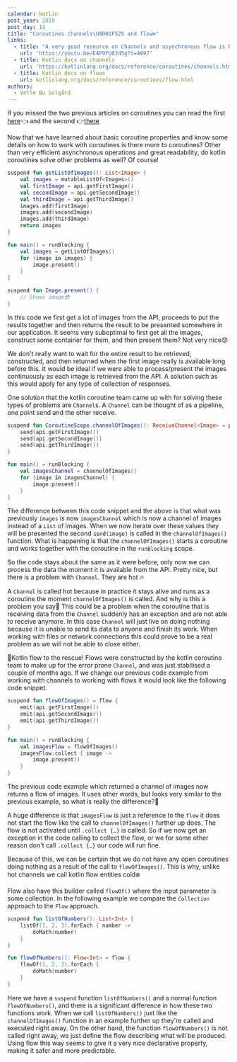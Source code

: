 ```yaml
---
calendar: kotlin
post_year: 2019
post_day: 14
title: "Coroutines channels\U0001F525 and flow❄️"
links:
  - title: "A very good resource on Channels and asynchronous flow is Roman Elizarov's talk on KotlinConf this year in Copenhagen (I was there!\U0001F929)"
    url: 'https://youtu.be/E4F0YU8Jd5g?t=4897'
  - title: Kotlin docs on channels
    url: 'https://kotlinlang.org/docs/reference/coroutines/channels.html'
  - title: Kotlin docs on flows
    url: kotlinlang.org/docs/reference/coroutines/flow.html
authors:
  - Vetle Bu Solgård
---
```

If you missed the two previous articles on coroutines you can read the first [here](https://kotlin.christmas/2019/12)👈 and the second 👉[there](https://kotlin.christmas/2019/13)

Now that we have learned about basic coroutine properties and know some details on how to work with coroutines is there more to coroutines? Other than very efficient asynchronous operations and great readability, do kotlin coroutines solve other problems as well? Of course!

```kotlin
suspend fun getListOfImages(): List<Image> {
    val images = mutableListOf<Images>()
    val firstImage = api.getFirstImage()
    val secondImage = api.getSecondImage()
    val thirdImage = api.getThirdImage()
    images.add(firstImage)
    images.add(secondImage)
    images.add(thirdImage)
    return images
}

fun main() = runBlocking {
    val images = getListOfImages()
    for (image in images) {
        image.present()
    }
}

suspend fun Image.present() {
    // Shows image😎
}
```

In this code we first get a lot of images from the API, proceeds to put the results together and then returns the result to be presented somewhere in our application. It seems very suboptimal to first get all the images, construct some container for them, and then present them? Not very nice😟

We don't really want to wait for the entire result to be retrieved, constructed, and then returned when the first image really is available long before this. It would be ideal if we were able to process/present the images continuously as each image is retrieved from the API. A solution such as this would apply for any type of collection of responses.

One solution that the kotlin coroutine team came up with for solving these types of problems are `Channel`s. A `Channel` can be thought of as a pipeline, one point send and the other receive.

```kotlin
suspend fun CoroutineScope.channelOfImages(): ReceiveChannel<Image> = produce {
    send(api.getFirstImage())
    send(api.getSecondImage())
    send(api.getThirdImage())
}

fun main() = runBlocking {
    val imagesChannel = channelOfImages()
    for (image in imagesChannel) {
        image.present()
    }
}
```

The difference between this code snippet and the above is that what was previously `images` is now `imagesChannel` which is now a channel of images instead of a `List` of images. When we now iterate over these values they will be presented the second `send(image)` is called in the `channelOfImages()` function. What is happening is that the `channelOfImages()` starts a coroutine and works together with the coroutine in the `runBlocking` scope.

So the code stays about the same as it were before, only now we can process the data the moment it is available from the API. Pretty nice, but there is a problem with `Channel`. They are hot 🔥

A `Channel` is called hot because in practice it stays alive and runs as a coroutine the moment `channelOfImages()` is called. And why is this a problem you say🤔 This could be a problem when the coroutine that is receiving data from the `Channel` suddenly has an exception and are not able to receive anymore. In this case `Channel` will just live on doing nothing because it is unable to send its data to anyone and finish its work. When working with files or network connections this could prove to be a real problem as we will not be able to close either.

🌊Kotlin flow to the rescue! Flows were constructed by the kotlin coroutine team to make up for the error prone `Channel`, and was just stabilised a couple of months ago. If we change our previous code example from working with channels to working with flows it would look like the following code snippet.

```kotlin
suspend fun flowOfImages() = flow {
    emit(api.getFirstImage())
    emit(api.getSecondImage())
    emit(api.getThirdImage())
}

fun main() = runBlocking {
    val imagesFlow = flowOfImages()
    imagesFlow.collect { image ->
        image.present()
    }
}
```

The previous code example which returned a channel of images now returns a flow of images. It uses other words, but looks very similar to the previous example, so what is really the difference?🤔

A huge difference is that `imagesFlow` is just a reference to the `flow` it does not start the flow like the call to `channelOfImages()` further up does. The flow is not activated until `.collect {…}` is called. So if we now get an exception in the code calling to collect the flow, or we for some other reason don't call `.collect {…}` our code will run fine.

Because of this, we can be certain that we do not have any open coroutines doing nothing as a result of the call to `flowOfImages()`. This is why, unlike hot channels we call kotlin flow entities cold❄️

Flow also have this builder called `flowOf()` where the input parameter is some collection. In the following example we compare the `Collection` approach to the `Flow` approach.

```kotlin
suspend fun listOfNumbers(): List<Int> {
    listOf(1, 2, 3).forEach { number ->
        doMath(number)
    }
}

fun flowOfNumbers(): Flow<Int> = flow {
    flowOf(1, 2, 3).forEach {
        doMath(number)
    }
}
```

Here we have a `suspend` function `listOfNumbers()` and a normal function `flowOfNumbers()`, and there is a significant difference in how these two functions work. When we call `listOfNumbers()` just like the `channelOfImages()` function in an example further up they're called and executed right away. On the other hand, the function `flowOfNumbers()` is not called right away, we just define the flow describing what will be produced. Using flow this way seems to give it a very nice declarative property, making it safer and more predictable.
